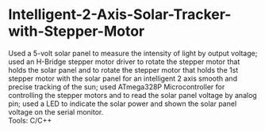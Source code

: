 # Intelligent-2-Axis-Solar-Tracker-with-Stepper-Motor
Used a 5-volt solar panel to measure the intensity of light by output voltage; used an H-Bridge stepper motor driver to rotate the stepper motor that holds the solar panel and to rotate the stepper motor that holds the 1st stepper motor with the solar panel for an intelligent 2 axis smooth and precise tracking of the sun; used ATmega328P Microcontroller for controlling the stepper motors and to read the solar panel voltage by analog pin; used a LED to indicate the solar power and shown the solar panel voltage on the serial monitor.<br/>
Tools: C/C++

